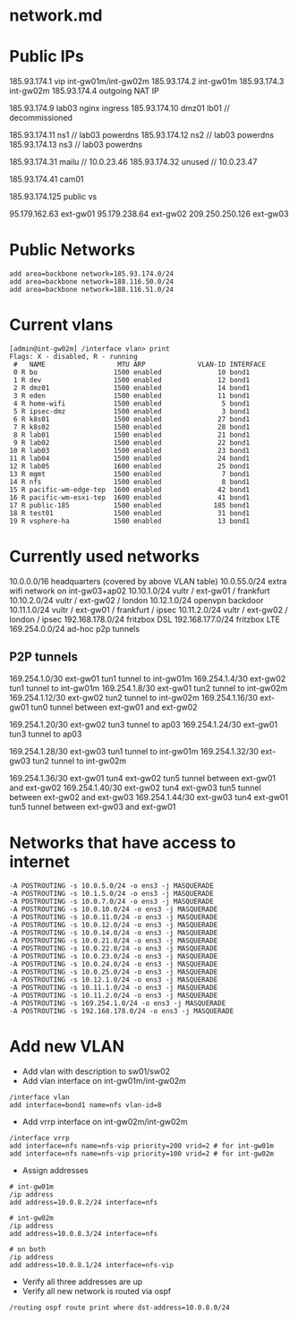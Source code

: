 network.md
===

# Public IPs

185.93.174.1			vip int-gw01m/int-gw02m
185.93.174.2			int-gw01m
185.93.174.3			int-gw02m
185.93.174.4			outgoing NAT IP

185.93.174.9			lab03 nginx ingress
185.93.174.10			dmz01 lb01 // decommissioned

185.93.174.11			ns1	// lab03 powerdns
185.93.174.12			ns2 // lab03 powerdns
185.93.174.13			ns3 // lab03 powerdns

185.93.174.31			mailu // 10.0.23.46
185.93.174.32			unused // 10.0.23.47

185.93.174.41			cam01

185.93.174.125			public vs

95.179.162.63			ext-gw01
95.179.238.64			ext-gw02
209.250.250.126			ext-gw03


# Public Networks

```
add area=backbone network=185.93.174.0/24
add area=backbone network=188.116.50.0/24
add area=backbone network=188.116.51.0/24
```
# Current vlans

```
[admin@int-gw02m] /interface vlan> print 
Flags: X - disabled, R - running 
 #   NAME                  MTU ARP             VLAN-ID INTERFACE               
 0 R bo                   1500 enabled              10 bond1                   
 1 R dev                  1500 enabled              12 bond1                   
 2 R dmz01                1500 enabled              14 bond1                   
 3 R eden                 1500 enabled              11 bond1                   
 4 R home-wifi            1500 enabled               5 bond1                   
 5 R ipsec-dmz            1500 enabled               3 bond1                   
 6 R k8s01                1500 enabled              27 bond1                   
 7 R k8s02                1500 enabled              28 bond1                   
 8 R lab01                1500 enabled              21 bond1                   
 9 R lab02                1500 enabled              22 bond1                   
10 R lab03                1500 enabled              23 bond1                   
11 R lab04                1500 enabled              24 bond1                   
12 R lab05                1600 enabled              25 bond1                   
13 R mgmt                 1500 enabled               7 bond1                   
14 R nfs                  1500 enabled               8 bond1                   
15 R pacific-wm-edge-tep  1600 enabled              42 bond1                   
16 R pacific-wm-esxi-tep  1600 enabled              41 bond1                   
17 R public-185           1500 enabled             185 bond1                   
18 R test01               1500 enabled              31 bond1                   
19 R vsphere-ha           1500 enabled              13 bond1   
```

# Currently used networks

10.0.0.0/16			headquarters (covered by above VLAN table)
10.0.55.0/24        extra wifi network on int-gw03+ap02
10.10.1.0/24		vultr / ext-gw01 / frankfurt
10.10.2.0/24    	vultr / ext-gw02 / london
10.12.1.0/24		openvpn backdoor
10.11.1.0/24        vultr / ext-gw01 / frankfurt / ipsec
10.11.2.0/24        vultr / ext-gw02 / london / ipsec
192.168.178.0/24	fritzbox DSL
192.168.177.0/24    fritzbox LTE
169.254.0.0/24      ad-hoc p2p tunnels

## P2P tunnels

169.254.1.0/30 ext-gw01 tun1		tunnel to int-gw01m
169.254.1.4/30 ext-gw02 tun1		tunnel to int-gw01m
169.254.1.8/30 ext-gw01 tun2		tunnel to int-gw02m
169.254.1.12/30 ext-gw02 tun2		tunnel to int-gw02m
169.254.1.16/30 ext-gw01 tun0		tunnel between ext-gw01 and ext-gw02

169.254.1.20/30 ext-gw02 tun3		tunnel to ap03
169.254.1.24/30 ext-gw01 tun3		tunnel to ap03

169.254.1.28/30	ext-gw03 tun1		tunnel to int-gw01m
169.254.1.32/30	ext-gw03 tun2		tunnel to int-gw02m

169.254.1.36/30 ext-gw01 tun4  ext-gw02 tun5       tunnel between ext-gw01 and ext-gw02
169.254.1.40/30 ext-gw02 tun4  ext-gw03 tun5       tunnel between ext-gw02 and ext-gw03
169.254.1.44/30 ext-gw03 tun4  ext-gw01 tun5       tunnel between ext-gw03 and ext-gw01


# Networks that have access to internet 

```
-A POSTROUTING -s 10.0.5.0/24 -o ens3 -j MASQUERADE
-A POSTROUTING -s 10.1.5.0/24 -o ens3 -j MASQUERADE
-A POSTROUTING -s 10.0.7.0/24 -o ens3 -j MASQUERADE
-A POSTROUTING -s 10.0.10.0/24 -o ens3 -j MASQUERADE
-A POSTROUTING -s 10.0.11.0/24 -o ens3 -j MASQUERADE
-A POSTROUTING -s 10.0.12.0/24 -o ens3 -j MASQUERADE
-A POSTROUTING -s 10.0.14.0/24 -o ens3 -j MASQUERADE
-A POSTROUTING -s 10.0.21.0/24 -o ens3 -j MASQUERADE
-A POSTROUTING -s 10.0.22.0/24 -o ens3 -j MASQUERADE
-A POSTROUTING -s 10.0.23.0/24 -o ens3 -j MASQUERADE
-A POSTROUTING -s 10.0.24.0/24 -o ens3 -j MASQUERADE
-A POSTROUTING -s 10.0.25.0/24 -o ens3 -j MASQUERADE
-A POSTROUTING -s 10.12.1.0/24 -o ens3 -j MASQUERADE
-A POSTROUTING -s 10.11.1.0/24 -o ens3 -j MASQUERADE
-A POSTROUTING -s 10.11.2.0/24 -o ens3 -j MASQUERADE
-A POSTROUTING -s 169.254.1.0/24 -o ens3 -j MASQUERADE
-A POSTROUTING -s 192.168.178.0/24 -o ens3 -j MASQUERADE
```

# Add new VLAN

- Add vlan with description to sw01/sw02
- Add vlan interface on int-gw01m/int-gw02m

```
/interface vlan
add interface=bond1 name=nfs vlan-id=8
```
- Add vrrp interface on int-gw02m/int-gw02m

```
/interface vrrp
add interface=nfs name=nfs-vip priority=200 vrid=2 # for int-gw01m
add interface=nfs name=nfs-vip priority=100 vrid=2 # for int-gw02m
```
- Assign addresses

```
# int-gw01m
/ip address
add address=10.0.8.2/24 interface=nfs

# int-gw02m
/ip address
add address=10.0.8.3/24 interface=nfs

# on both
/ip address
add address=10.0.8.1/24 interface=nfs-vip

```

- Verify all three addresses are up
- Verify all new network is routed via ospf

```
/routing ospf route print where dst-address=10.0.8.0/24
```